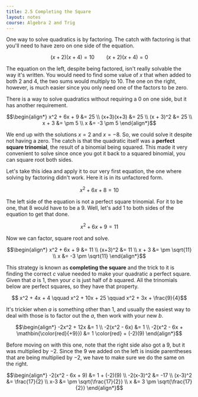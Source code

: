```yaml
---
title: 2.5 Completing the Square
layout: notes
course: Algebra 2 and Trig
---
```


One way to solve quadratics is by factoring. The catch with factoring is that you'll need to have zero on one side of the equation.

$$(x+2)(x+4) = 10 \qquad (x+2)(x+4) = 0 $$

The equation on the left, despite being factored, isn't really solvable the way it's written. You would need to find some value of $x$ that when added to both 2 and 4, the two sums would multiply to 10. The one on the right, however, is much easier since you only need one of the factors to be zero.

There is a way to solve quadratics without requiring a 0 on one side, but it has another requirement.

$$\begin{align*}
x^2 + 6x + 9 &= 25 \\
(x+3)(x+3) &= 25 \\
(x + 3)^2 &= 25 \\
x + 3 &= \pm 5 \\
x &= -3 \pm 5
\end{align*}$$

We end up with the solutions $x=2$ and $x=-8$. So, we could solve it despite not having a zero. The catch is that the quadratic itself was a **perfect square trinomial**, the result of a binomial being squared. This made it very convenient to solve since once you got it back to a squared binomial, you can square root both sides.

Let's take this idea and apply it to our very first equation, the one where solving by factoring didn't work. Here it is in its unfactored form.

$$ x^2 + 6x + 8 = 10 $$

The left side of the equation is not a perfect square trinomial. For it to be one, that 8 would have to be a 9. Well, let's add 1 to both sides of the equation to get that done.

$$ x^2 + 6x + 9 = 11 $$

Now we can factor, square root and solve.

$$\begin{align*}
x^2 + 6x + 9 &= 11 \\
(x+3)^2 &= 11 \\
x + 3 &= \pm \sqrt{11} \\
x &= -3 \pm \sqrt{11}
\end{align*}$$

This strategy is known as **completing the square** and the trick to it is finding the correct $c$ value needed to make your quadratic a perfect square. Given that $a$ is 1, then your $c$ is just half of $b$ squared. All the trinomials below are perfect squares, so they have that property.

$$ x^2 + 4x + 4 \qquad x^2 + 10x + 25 \qquad x^2 + 3x + \frac{9}{4}$$

It's trickier when $a$ is something other than 1, and usually the easiest way to deal with those is to factor out the $a$, then work with your new $b$.

$$\begin{align*}
-2x^2 + 12x &= 1 \\
-2(x^2 - 6x) &= 1 \\
-2(x^2 - 6x + \mathbin{\color{red}{+9}}) &= 1 \color{red} + (-2)(9)
\end{align*}$$

Before moving on with this one, note that the right side also got a 9, but it was multiplied by −2. Since the 9 we added on the left is inside parentheses that are being multiplied by −2, we have to make sure we do the same on the right.

$$\begin{align*}
-2(x^2 - 6x + 9) &= 1 + (-2)(9) \\
-2(x-3)^2 &= -17 \\
(x-3)^2 &= \frac{17}{2} \\
x-3 &= \pm \sqrt{\frac{17}{2}} \\
x &= 3 \pm \sqrt{\frac{17}{2}}
\end{align*}$$
